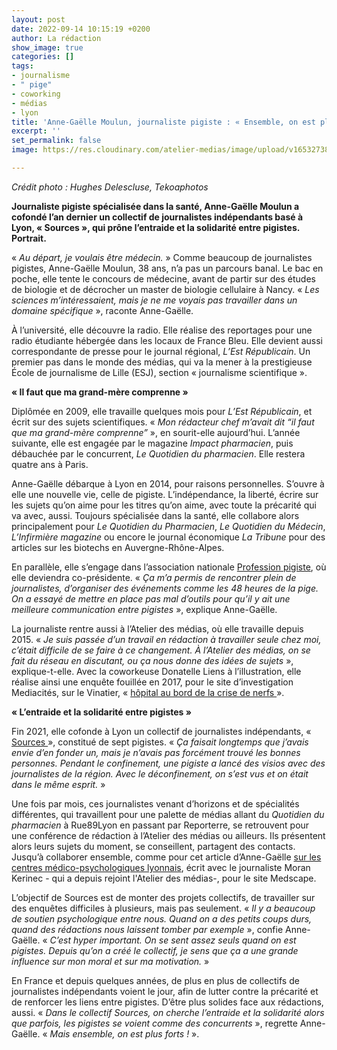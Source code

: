 ```yaml
---
layout: post
date: 2022-09-14 10:15:19 +0200
author: La rédaction
show_image: true
categories: []
tags:
- journalisme
- " pige"
- coworking
- médias
- lyon
title: 'Anne-Gaëlle Moulun, journaliste pigiste : « Ensemble, on est plus forts »'
excerpt: ''
set_permalink: false
image: https://res.cloudinary.com/atelier-medias/image/upload/v1653273865/blog/1.1_Anne-Gae%CC%88lle_tekoaphotos-2_qkjps5.jpg

---
```

_Crédit photo : Hughes Delescluse, Tekoaphotos_

**Journaliste pigiste spécialisée dans la santé, Anne-Gaëlle Moulun a cofondé l’an dernier un collectif de journalistes indépendants basé à Lyon, « Sources », qui prône l’entraide et la solidarité entre pigistes. Portrait.**

« _Au départ, je voulais être médecin._ » Comme beaucoup de journalistes pigistes, Anne-Gaëlle Moulun, 38 ans, n’a pas un parcours banal. Le bac en poche, elle tente le concours de médecine, avant de partir sur des études de biologie et de décrocher un master de biologie cellulaire à Nancy. « _Les sciences m’intéressaient, mais je ne me voyais pas travailler dans un domaine spécifique_ », raconte Anne-Gaëlle.

À l’université, elle découvre la radio. Elle réalise des reportages pour une radio étudiante hébergée dans les locaux de France Bleu. Elle devient aussi correspondante de presse pour le journal régional, _L’Est Républicain_. Un premier pas dans le monde des médias, qui va la mener à la prestigieuse École de journalisme de Lille (ESJ), section « journalisme scientifique ».

**« Il faut que ma grand-mère comprenne »**

Diplômée en 2009, elle travaille quelques mois pour _L’Est Républicain_, et écrit sur des sujets scientifiques. « _Mon rédacteur chef m’avait dit “il faut que ma grand-mère comprenne”_ », en sourit-elle aujourd’hui. L’année suivante, elle est engagée par le magazine _Impact pharmacien_, puis débauchée par le concurrent, _Le Quotidien du pharmacien_. Elle restera quatre ans à Paris.

Anne-Gaëlle débarque à Lyon en 2014, pour raisons personnelles. S’ouvre à elle une nouvelle vie, celle de pigiste. L’indépendance, la liberté, écrire sur les sujets qu’on aime pour les titres qu’on aime, avec toute la précarité qui va avec, aussi. Toujours spécialisée dans la santé, elle collabore alors principalement pour _Le Quotidien du Pharmacien_, _Le Quotidien du Médecin_, _L’Infirmière magazine_ ou encore le journal économique _La Tribune_ pour des articles sur les biotechs en Auvergne-Rhône-Alpes.

En parallèle, elle s’engage dans l’association nationale [Profession pigiste](https://pigiste.org/), où elle deviendra co-présidente. « _Ça m’a permis de rencontrer plein de journalistes, d’organiser des événements comme les 48 heures de la pige. On a essayé de mettre en place pas mal d’outils pour qu’il y ait une meilleure communication_ _entre pigistes_ », explique Anne-Gaëlle.

La journaliste rentre aussi à l’Atelier des médias, où elle travaille depuis 2015. « _Je suis passée d’un travail en rédaction à travailler seule chez moi, c’était difficile de se faire à ce changement. À l’Atelier des médias, on se fait du réseau en discutant, ou ça nous donne des idées de sujets_ », explique-t-elle. Avec la coworkeuse Donatelle Liens à l’illustration, elle réalise ainsi une enquête fouillée en 2017, pour le site d’investigation Mediacités, sur le Vinatier, « [hôpital au bord de la crise de nerfs ](https://www.mediacites.fr/enquete/lyon/2017/06/26/le-vinatier-hopital-au-bord-de-la-crise-de-nerfs/)».

**« L’entraide et la solidarité entre pigistes »**

Fin 2021, elle cofonde à Lyon un collectif de journalistes indépendants, « [Sources ](https://t.co/zHcZpu353b)», constitué de sept pigistes. « _Ça faisait longtemps que j’avais envie d’en fonder un, mais je n’avais pas forcément trouvé les bonnes personnes. Pendant le confinement, une pigiste a lancé des visios avec des journalistes de la région. Avec le déconfinement, on s’est vus et on était dans le même esprit._ »

Une fois par mois, ces journalistes venant d’horizons et de spécialités différentes, qui travaillent pour une palette de médias allant du _Quotidien du pharmacien_ à Rue89Lyon en passant par Reporterre, se retrouvent pour une conférence de rédaction à l’Atelier des médias ou ailleurs. Ils présentent alors leurs sujets du moment, se conseillent, partagent des contacts. Jusqu’à collaborer ensemble, comme pour cet article d’Anne-Gaëlle [sur les centres médico-psychologiques lyonnais](https://francais.medscape.com/voirarticle/3607613), écrit avec le journaliste Moran Kerinec - qui a depuis rejoint l'Atelier des médias-, pour le site Medscape.

L’objectif de Sources est de monter des projets collectifs, de travailler sur des enquêtes difficiles à plusieurs, mais pas seulement. « _Il y a beaucoup de soutien psychologique entre nous. Quand on a des petits coups durs, quand des rédactions nous laissent tomber par exemple_ », confie Anne-Gaëlle. « _C’est hyper important. On se sent assez seuls quand on est pigistes. Depuis qu’on a créé le collectif, je sens que ça a une grande influence sur mon moral et sur ma motivation._ »

En France et depuis quelques années, de plus en plus de collectifs de journalistes indépendants voient le jour, afin de lutter contre la précarité et de renforcer les liens entre pigistes. D’être plus solides face aux rédactions, aussi. « _Dans le collectif Sources, on cherche l’entraide et la solidarité alors que parfois, les pigistes se voient comme des concurrents_ », regrette Anne-Gaëlle. « _Mais ensemble, on est plus forts !_ ».